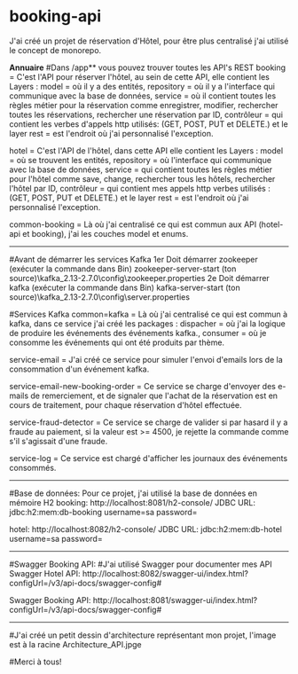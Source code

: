 # booking-api

J'ai créé un projet de réservation d'Hôtel, pour être plus centralisé j'ai utilisé le concept de monorepo.

**Annuaire**
#Dans /app** vous pouvez trouver toutes les API's REST
booking = C'est l'API pour réserver l'hôtel, au sein de cette API, elle contient les Layers : model = où il y a des entités, 
repository = où il y a l'interface qui communique avec la base de données, service = où il contient toutes les règles métier
pour la réservation comme enregistrer, modifier, rechercher toutes les réservations, rechercher une réservation par ID,
contrôleur = qui contient les verbes d'appels http utilisés: (GET, POST, PUT et DELETE.) et le layer rest = est l'endroit 
où j'ai personnalisé l'exception.

hotel = C'est l'API de l'hôtel, dans cette API elle contient les Layers : model = où se trouvent les entités, 
repository = où l'interface qui communique avec la base de données, service = qui contient toutes les règles métier pour l'hôtel
comme save, change, rechercher tous les hôtels, rechercher l'hôtel par ID, contrôleur = qui contient mes appels http verbes 
utilisés : (GET, POST, PUT et DELETE.) et le layer rest = est l'endroit où j'ai personnalisé l'exception.

common-booking = Là où j'ai centralisé ce qui est commun aux API (hotel-api et booking), j'ai les couches model et enums.

----------------------------------------------------------------------------------------------------------------------------------
#Avant de démarrer les services Kafka
1er Doit démarrer zookeeper (exécuter la commande dans Bin)
zookeeper-server-start (ton source)\kafka_2.13-2.7.0\config\zookeeper.properties
2e Doit démarrer kafka (exécuter la commande dans Bin)
kafka-server-start (ton source)\kafka_2.13-2.7.0\config\server.properties

#Services Kafka
common=kafka = Là où j'ai centralisé ce qui est commun à kafka, dans ce service j'ai créé les packages : 
dispacher = où j'ai la logique de produire les événements des événements kafka., 
consumer = où je consomme les événements qui ont été produits par thème.

service-email = J'ai créé ce service pour simuler l'envoi d'emails lors de la consommation d'un événement kafka.

service-email-new-booking-order = Ce service se charge d'envoyer des e-mails de remerciement, et de signaler que l'achat de 
la réservation est en cours de traitement, pour chaque réservation d'hôtel effectuée.

service-fraud-detector = Ce service se charge de valider si par hasard il y a fraude au paiement, si la valeur est >= 4500, 
je rejette la commande comme s'il s'agissait d'une fraude.

service-log = Ce service est chargé d'afficher les journaux des événements consommés.

----------------------------------------------------------------------------------------------------------------------------------
#Base de données: 
Pour ce projet, j'ai utilisé la base de données en mémoire H2
booking: http://localhost:8081/h2-console/
JDBC URL: jdbc:h2:mem:db-booking
username=sa
password=

hotel: http://localhost:8082/h2-console/
JDBC URL: jdbc:h2:mem:db-hotel
username=sa
password=

----------------------------------------------------------------------------------------------------------------------------------
#Swagger Booking API:
#J'ai utilisé Swagger pour documenter mes API
Swagger Hotel API: http://localhost:8082/swagger-ui/index.html?configUrl=/v3/api-docs/swagger-config#

Swagger Booking API: http://localhost:8081/swagger-ui/index.html?configUrl=/v3/api-docs/swagger-config#

---------------------------------------------------------------------------------------------------------------------------------

#J'ai créé un petit dessin d'architecture représentant mon projet, l'image est à la racine Architecture_API.jpge

#Merci à tous!
